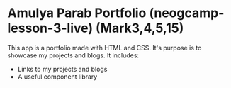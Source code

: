 # Amulya Parab Portfolio (neogcamp-lesson-3-live) (Mark3,4,5,15)

This app is a portfolio made with HTML and CSS. It's purpose is to showcase my projects and blogs. It includes:
* Links to my projects and blogs
* A useful component library
